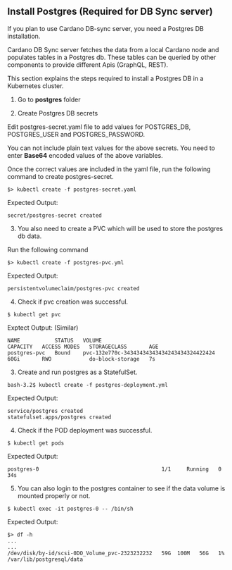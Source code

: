 Install Postgres (Required for DB Sync server)
---------------

If you plan to use Cardano DB-sync server, you need a Postgres DB installation. 

Cardano DB Sync server fetches the data from a local Cardano node and populates tables in a Postgres db. These tables can be queried by other components
to provide different Apis (GraphQL, REST).

This section explains the steps required to install a Postgres DB in a Kubernetes cluster.

1. Go to **postgres** folder

2. Create Postgres DB secrets
  
 Edit postgres-secret.yaml file to add values for  POSTGRES_DB, POSTGRES_USER and POSTGRES_PASSWORD. 
 
 You can not include plain text values for the above secrets. You need to enter **Base64** encoded values of the above 
 variables. 
 
 Once the correct values are included in the yaml file, run the following command to create postgres-secret.
 
 ```$xslt
$> kubectl create -f postgres-secret.yaml
```

Expected Output:
```$xslt
secret/postgres-secret created
```

3. You also need to create a PVC which will be used to store the postgres db data. 

Run the following command
```
$> kubectl create -f postgres-pvc.yml
```

Expected Output:

```
persistentvolumeclaim/postgres-pvc created
```

4. Check if pvc creation was successful.
```
$ kubectl get pvc
```

Exptect Output: (Similar)
```
NAME           STATUS   VOLUME                                     CAPACITY   ACCESS MODES   STORAGECLASS       AGE
postgres-pvc   Bound    pvc-132e770c-34343434343434243434324422424  60Gi       RWO            do-block-storage   7s
```

3. Create and run postgres as a StatefulSet.
```
bash-3.2$ kubectl create -f postgres-deployment.yml
```

Expected Output:

```
service/postgres created
statefulset.apps/postgres created
```

4. Check if the POD deployment was successful.

```
$ kubectl get pods
```

Expected Output:

```$xslt
postgres-0                                       1/1     Running   0          34s
```

5. You can also login to the postgres container to see if the data volume is mounted properly or not.

```
$ kubectl exec -it postgres-0 -- /bin/sh
```

Expected Output:

```
$> df -h
...
...
/dev/disk/by-id/scsi-0DO_Volume_pvc-2323232232   59G  100M   56G   1% /var/lib/postgresql/data
```
